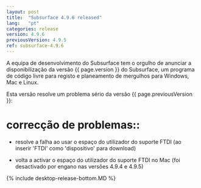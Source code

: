```yaml
---
layout: post
title:  "Subsurface 4.9.6 released"
lang:   "pt"
categories: release
version: 4.9.6
previousVersion: 4.9.5
ref: subsurface-4.9.6
---
```


A equipa de desenvolvimento do Subsurface tem o orgulho de anunciar a disponibilização da versão  {{ page.version }} do Subsurface, um programa de código livre para registo e planeamento de mergulhos para Windows, Mac e Linux.

Esta versão resolve um problema sério da versão {{ page.previousVersion }}:

# correcção de problemas::

  - resolve a falha ao usar o espaço do utilizador do suporte FTDI (ao inserir 'FTDI' como 'dispositivo' para download)

  - volta a activar o espaço do utilizador do suporte FTDI no Mac (foi desactivado por engano nas versões 4.9.4 e 4.9.5)

{% include desktop-release-bottom.MD %}

